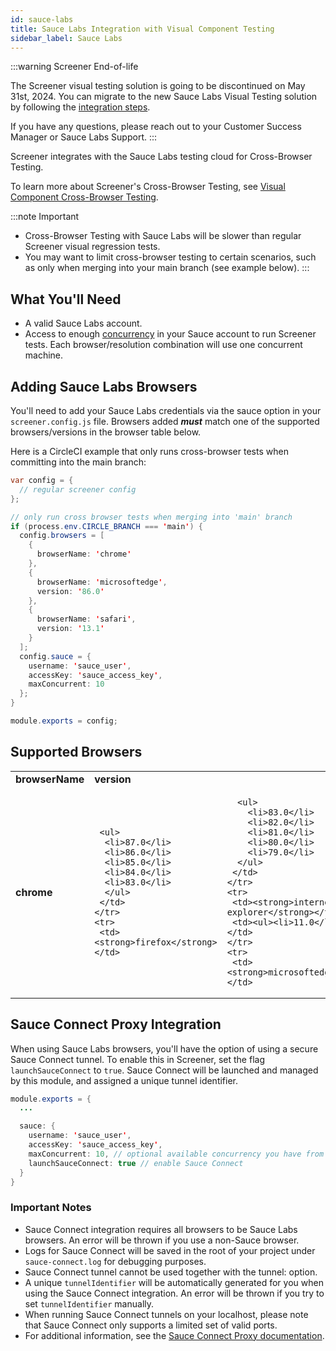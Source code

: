```yaml
---
id: sauce-labs
title: Sauce Labs Integration with Visual Component Testing
sidebar_label: Sauce Labs
---
```


:::warning Screener End-of-life

The Screener visual testing solution is going to be discontinued on May 31st, 2024. You can migrate to the new Sauce Labs Visual Testing solution by following the [integration steps](/visual-testing/).

If you have any questions, please reach out to your Customer Success Manager or Sauce Labs Support.
:::

Screener integrates with the Sauce Labs testing cloud for Cross-Browser Testing.

To learn more about Screener's Cross-Browser Testing, see [Visual Component Cross-Browser Testing](/visual/component-testing/supported-browsers).

<!-- prettier-ignore -->
:::note Important

- Cross-Browser Testing with Sauce Labs will be slower than regular Screener visual regression tests.
- You may want to limit cross-browser testing to certain scenarios, such as only when merging into your main branch (see example below).
:::

## What You'll Need

- A valid Sauce Labs account.
- Access to enough [concurrency](/basics/acct-team-mgmt/concurrency-limits) in your Sauce account to run Screener tests. Each browser/resolution combination will use one concurrent machine.

## Adding Sauce Labs Browsers

You'll need to add your Sauce Labs credentials via the sauce option in your `screener.config.js` file. Browsers added **_must_** match one of the supported browsers/versions in the browser table below.

Here is a CircleCI example that only runs cross-browser tests when committing into the main branch:

```java
var config = {
  // regular screener config
};

// only run cross browser tests when merging into 'main' branch
if (process.env.CIRCLE_BRANCH === 'main') {
  config.browsers = [
    {
      browserName: 'chrome'
    },
    {
      browserName: 'microsoftedge',
      version: '86.0'
    },
    {
      browserName: 'safari',
      version: '13.1'
    }
  ];
  config.sauce = {
    username: 'sauce_user',
    accessKey: 'sauce_access_key',
    maxConcurrent: 10
  };
}

module.exports = config;
```

## Supported Browsers

  <table>
    <tr>
     <td><strong>browserName</strong></td>
     <td><strong>version</strong></td>
    </tr>
    <tr>
     <td><strong>chrome</strong></td>
<td>

     <ul>
      <li>87.0</li>
      <li>86.0</li>
      <li>85.0</li>
      <li>84.0</li>
      <li>83.0</li>
      </ul>
     </td>
    </tr>
    <tr>
     <td><strong>firefox</strong></td>
<td>

      <ul>
        <li>83.0</li>
        <li>82.0</li>
        <li>81.0</li>
        <li>80.0</li>
        <li>79.0</li>
      </ul>
     </td>
    </tr>
    <tr>
     <td><strong>internet explorer</strong></td>
     <td><ul><li>11.0</li></ul></td>
    </tr>
    <tr>
     <td><strong>microsoftedge</strong></td>
<td>

      <ul>
        <li>87.0</li>
        <li>86.0</li>
        <li>85.0</li>
        <li>84.0</li>
        <li>83.0</li>
        <li>18.17763</li>
        <li>17.17134</li>
      </ul>
     </td>
    </tr>
    <tr>
     <td><strong>safari</strong></td>
<td>

      <ul>
        <li>13.1</li>
        <li>12.1</li>
        <li>11.1</li>
      </ul>
     </td>
    </tr>
  </table>

## Sauce Connect Proxy Integration

When using Sauce Labs browsers, you'll have the option of using a secure Sauce Connect tunnel. To enable this in Screener, set the flag `launchSauceConnect` to `true`. Sauce Connect will be launched and managed by this module, and assigned a unique tunnel identifier.

```java
module.exports = {
  ...

  sauce: {
    username: 'sauce_user',
    accessKey: 'sauce_access_key',
    maxConcurrent: 10, // optional available concurrency you have from Sauce Labs
    launchSauceConnect: true // enable Sauce Connect
  }
}
```

### Important Notes

- Sauce Connect integration requires all browsers to be Sauce Labs browsers. An error will be thrown if you use a non-Sauce browser.
- Logs for Sauce Connect will be saved in the root of your project under `sauce-connect.log` for debugging purposes.
- Sauce Connect tunnel cannot be used together with the tunnel: option.
- A unique `tunnelIdentifier` will be automatically generated for you when using the Sauce Connect integration. An error will be thrown if you try to set `tunnelIdentifier` manually.
- When running Sauce Connect tunnels on your localhost, please note that Sauce Connect only supports a limited set of valid ports.
- For additional information, see the [Sauce Connect Proxy documentation](/secure-connections/sauce-connect).
